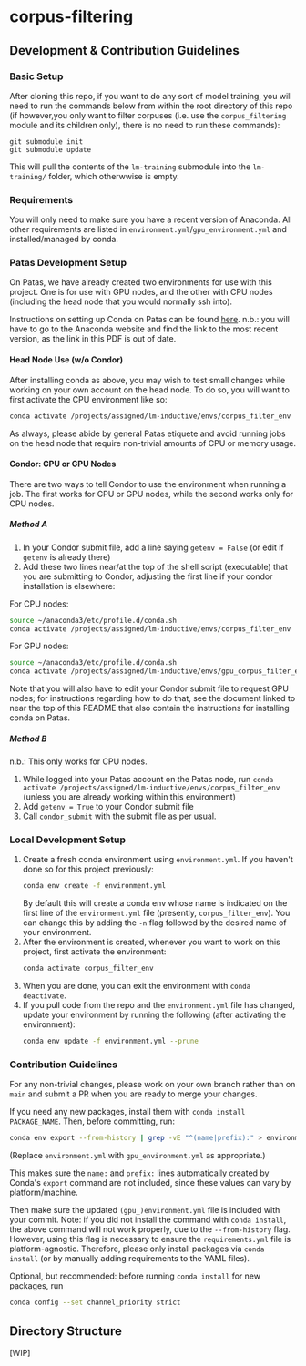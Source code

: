 # corpus-filtering

## Development & Contribution Guidelines

### Basic Setup

After cloning this repo, if you want to do any sort of model training, you will need to run the commands below from within the root directory of this repo (if however,you only want to filter corpuses (i.e. use the `corpus_filtering` module and its children only), there is no need to run these commands):

```
git submodule init
git submodule update
```

This will pull the contents of the `lm-training` submodule into the `lm-training/` folder, which otherwwise is empty.

### Requirements

You will only need to make sure you have a recent version of Anaconda. All other requirements are listed in `environment.yml`/`gpu_environment.yml` and installed/managed by conda.

### Patas Development Setup

On Patas, we have already created two environments for use with this project. One is for use with GPU nodes, and the other with CPU nodes (including the head node that you would normally ssh into).

Instructions on setting up Conda on Patas can be found [here](https://www.shane.st/teaching/575/spr22/patas-gpu.pdf). n.b.: you will have to go to the Anaconda website and find the link to the most recent version, as the link in this PDF is out of date.

#### Head Node Use (w/o Condor)

After installing conda as above, you may wish to test small changes while working on your own account on the head node. To do so, you will want to first activate the CPU environment like so:

```sh
conda activate /projects/assigned/lm-inductive/envs/corpus_filter_env
```

As always, please abide by general Patas etiquete and avoid running jobs on the head node that require non-trivial amounts of CPU or memory usage.

#### Condor: CPU or GPU Nodes

There are two ways to tell Condor to use the environment when running a job. The first works for CPU or GPU nodes, while the second works only for CPU nodes.

##### Method A

1. In your Condor submit file, add a line saying `getenv = False` (or edit if `getenv` is already there)
1. Add these two lines near/at the top of the shell script (executable) that you are submitting to Condor, adjusting the first line if your condor installation is elsewhere:

For CPU nodes:
```sh
source ~/anaconda3/etc/profile.d/conda.sh
conda activate /projects/assigned/lm-inductive/envs/corpus_filter_env
```

For GPU nodes:
```sh
source ~/anaconda3/etc/profile.d/conda.sh
conda activate /projects/assigned/lm-inductive/envs/gpu_corpus_filter_env
```

Note that you will also have to edit your Condor submit file to request GPU nodes; for instructions regarding how to do that, see the document linked to near the top of this README that also contain the instructions for installing conda on Patas.

##### Method B
n.b.: This only works for CPU nodes.

1. While logged into your Patas account on the Patas node, run `conda activate /projects/assigned/lm-inductive/envs/corpus_filter_env` (unless you are already working within this environment)
1. Add `getenv = True` to your Condor submit file
1. Call `condor_submit` with the submit file as per usual.

### Local Development Setup

1. Create a fresh conda environment using `environment.yml`. If you haven't done so for this project previously:
    ```sh
    conda env create -f environment.yml
    ```
    By default this will create a conda env whose name is indicated on the first line of the `environment.yml` file (presently, `corpus_filter_env`). You can change this by adding the `-n` flag followed by the desired name of your environment.
1. After the environment is created, whenever you want to work on this project, first activate the environment:
    ```sh
    conda activate corpus_filter_env
    ```
1. When you are done, you can exit the environment with `conda deactivate`.
1. If you pull code from the repo and the `environment.yml` file has changed, update your environment by running the following (after activating the environment):
    ```sh
    conda env update -f environment.yml --prune
    ```

### Contribution Guidelines

For any non-trivial changes, please work on your own branch rather than on `main` and submit a PR when you are ready to merge your changes.

If you need any new packages, install them with `conda install PACKAGE_NAME`. Then, before committing, run:

```sh
conda env export --from-history | grep -vE "^(name|prefix):" > environment.yml
```

(Replace `environment.yml` with `gpu_environment.yml` as appropriate.)

This makes sure the `name:` and `prefix:` lines automatically created by Conda's `export` command are not included, since these values can vary by platform/machine.

Then make sure the updated `(gpu_)environment.yml` file is included with your commit. Note: if you did not install the command with `conda install`, the above command will not work properly, due to the `--from-history` flag. However, using this flag is necessary to ensure the `requirements.yml` file is platform-agnostic. Therefore, please only install packages via `conda install` (or by manually adding requirements to the YAML files).

Optional, but recommended: before running `conda install` for new packages, run
```sh
conda config --set channel_priority strict
```

## Directory Structure

[WIP]
